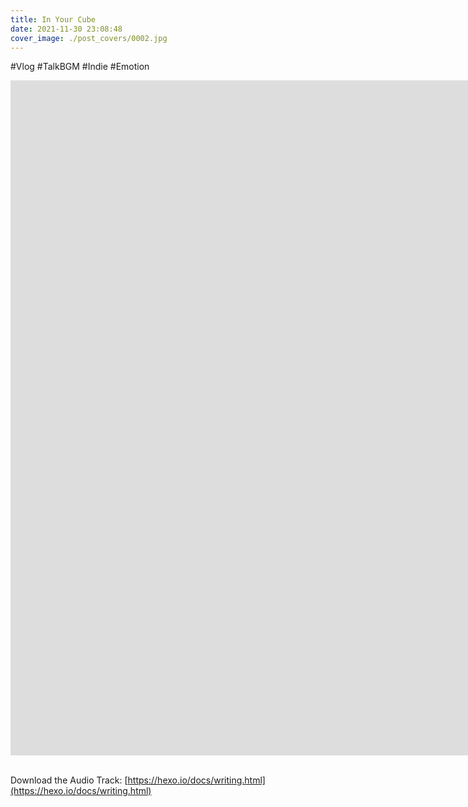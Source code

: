 ```yaml
---
title: In Your Cube
date: 2021-11-30 23:08:48
cover_image: ./post_covers/0002.jpg
---
```

#Vlog #TalkBGM #Indie #Emotion

<div class="video-container">
    <iframe width="1920" height="1080" src="https://www.youtube.com/embed/6lZTZL9bqsU" frameborder="0" allowfullscreen>
    </iframe>
</div>
<br>

Download the Audio Track: [https://hexo.io/docs/writing.html](https://hexo.io/docs/writing.html)

